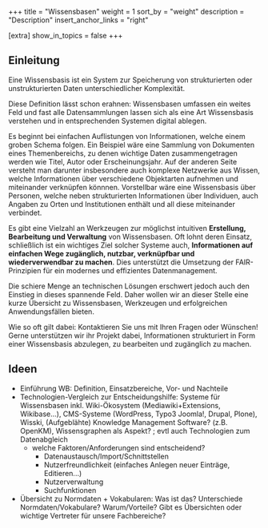+++
title = "Wissensbasen"
weight = 1
sort_by = "weight"
description = "Description"
insert_anchor_links = "right"

[extra]
show_in_topics = false
+++

## Einleitung

Eine Wissensbasis ist ein System zur Speicherung von strukturierten oder unstrukturierten Daten unterschiedlicher Komplexität.

Diese Definition lässt schon erahnen: Wissensbasen umfassen ein weites Feld und fast alle Datensammlungen lassen sich als eine Art Wissensbasis verstehen und in entsprechenden Systemen digital ablegen.

Es beginnt bei einfachen Auflistungen von Informationen, welche einem groben Schema folgen. Ein Beispiel wäre eine Sammlung von Dokumenten eines Themenbereichs, zu denen wichtige Daten zusammengetragen werden wie Titel, Autor oder Erscheinungsjahr.
Auf der anderen Seite versteht man darunter insbesondere auch komplexe Netzwerke aus Wissen, welche Informationen über verschiedene Objektarten aufnehmen und miteinander verknüpfen könnnen. Vorstellbar wäre eine Wissensbasis über Personen, welche neben strukturierten Informationen über Individuen, auch Angaben zu Orten und Institutionen enthält und all diese miteinander verbindet.

Es gibt eine Vielzahl an Werkzeugen zur möglichst intuitiven **Erstellung, Bearbeitung und Verwaltung** von Wissensbasen. Oft lohnt deren Einsatz, schließlich ist ein wichtiges Ziel solcher Systeme auch, **Informationen auf einfachen Wege zugänglich, nutzbar, verknüpfbar und wiederverwendbar zu machen**. Dies unterstützt die Umsetzung der FAIR-Prinzipien für ein modernes und effizientes Datenmanagement.

Die schiere Menge an technischen Lösungen erschwert jedoch auch den Einstieg in dieses spannende Feld. Daher wollen wir an dieser Stelle eine kurze Übersicht zu Wissensbasen, Werkzeugen und erfolgreichen Anwendungsfällen bieten.

Wie so oft gilt dabei: Kontaktieren Sie uns mit Ihren Fragen oder Wünschen! Gerne unterstützen wir ihr Projekt dabei, Informationen strukturiert in Form einer Wissensbasis abzulegen, zu bearbeiten und zugänglich zu machen.

## Ideen

* Einführung WB: Definition, Einsatzbereiche, Vor- und Nachteile
* Technologien-Vergleich zur Entscheidungshilfe: Systeme für Wissensbasen inkl. Wiki-Ökosystem (Mediawiki+Extensions, Wikibase...), CMS-Systeme (WordPress, Typo3 Joomla!, Drupal, Plone), Wisski, (Aufgeblähte) Knowledge Management Software? (z.B. OpenKM), Wissensgraphen als Aspekt? ; evtl auch Technologien zum Datenabgleich
  * welche Faktoren/Anforderungen sind entscheidend?
    * Datenaustausch/Import/Schnittstellen
    * Nutzerfreundlichkeit (einfaches Anlegen neuer Einträge, Editieren...)
    * Nutzerverwaltung
    * Suchfunktionen
* Übersicht zu Normdaten + Vokabularen: Was ist das? Unterschiede Normdaten/Vokabulare? Warum/Vorteile? Gibt es Übersichten oder wichtige Vertreter für unsere Fachbereiche?
